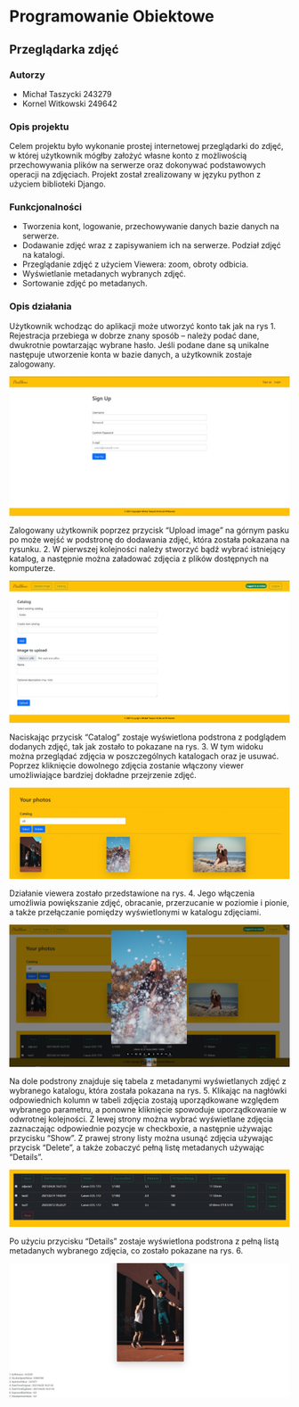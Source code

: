 # Programowanie Obiektowe
## Przeglądarka zdjęć

### Autorzy
* Michał Taszycki 243279
* Kornel Witkowski 249642

### Opis projektu
 Celem projektu było wykonanie prostej internetowej przeglądarki do zdjęć, w której użytkownik mógłby założyć własne konto z możliwością przechowywania plików na serwerze oraz dokonywać podstawowych operacji na zdjęciach. Projekt został zrealizowany w języku python z użyciem biblioteki Django.

### Funkcjonalności
* Tworzenia kont, logowanie, przechowywanie danych bazie danych na serwerze.
* Dodawanie zdjęć wraz z zapisywaniem ich na serwerze. Podział zdjęć na katalogi.
* Przeglądanie zdjęć z użyciem Viewera: zoom, obroty odbicia. 
* Wyświetlanie metadanych wybranych zdjęć.
* Sortowanie zdjęć po metadanych.

### Opis działania
Użytkownik wchodząc do aplikacji może utworzyć konto tak jak na rys 1. Rejestracja przebiega w dobrze znany sposób –  należy podać dane, dwukrotnie powtarzając wybrane hasło. Jeśli podane dane są unikalne następuje utworzenie konta w bazie danych, a użytkownik zostaje zalogowany.

![Rysunek 1](/picsshow_doc/1.jpg "Rysunek1. Rejestracja")

Zalogowany użytkownik poprzez przycisk “Upload image” na górnym pasku po może wejść w podstronę do dodawania zdjęć, która została pokazana na rysunku. 2. W pierwszej kolejności należy stworzyć bądź wybrać istniejący katalog, a następnie można załadować zdjęcia z plików dostępnych na komputerze.

![Rysunek 2](/picsshow_doc/2.jpg "Rysunek 2. Dodawanie zdjęć")

Naciskając przycisk “Catalog” zostaje wyświetlona podstrona z podglądem dodanych zdjęć, tak jak zostało to pokazane na rys. 3. W tym widoku można przeglądać zdjęcia w poszczególnych katalogach oraz je usuwać. Poprzez kliknięcie dowolnego zdjęcia zostanie  włączony viewer umożliwiające bardziej dokładne przejrzenie zdjęć.

![Rysunek 3](/picsshow_doc/3.jpg "Rysunek 3. Przeglądanie zdjęć w poszczególnych katalogach")

Działanie viewera zostało przedstawione na rys. 4. Jego włączenia umożliwia powiększanie zdjęć, obracanie, przerzucanie w poziomie i pionie, a także przełączanie pomiędzy wyświetlonymi w katalogu zdjęciami.

![Rysunek 4](/picsshow_doc/4.jpg "Rysunek 4.  Przeglądanie zdjęć w viewerze")

Na dole podstrony znajduje się tabela z metadanymi wyświetlanych zdjęć z wybranego katalogu, która została pokazana na rys. 5. Klikając na nagłówki odpowiednich kolumn w tabeli zdjęcia zostają uporządkowane względem wybranego parametru, a ponowne kliknięcie spowoduje uporządkowanie w odwrotnej kolejności. Z lewej strony można wybrać wyświetlane zdjęcia zaznaczając odpowiednie pozycje w checkboxie, a następnie używając przycisku “Show”. Z prawej strony listy można usunąć zdjęcia używając przycisk “Delete”, a także zobaczyć pełną listę metadanych używając “Details”.

![Rysunek 5](/picsshow_doc/5.jpg "Rysunek 5. Lista podstawowych metadanych o zdjęciach w wybranym katalogu")

Po użyciu przycisku “Details” zostaje wyświetlona podstrona z pełną listą metadanych wybranego zdjęcia, co zostało pokazane na rys. 6.

![Rysunek 6](/picsshow_doc/6.jpg "Rysunek 6. Wyświetlenie pełnej listy metadanych po naciśnięciu przycisku 'Details'")
